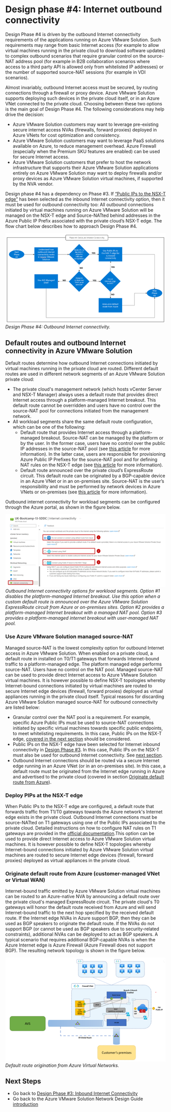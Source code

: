 # Design phase #4: Internet outbound connectivity
Design Phase #4 is driven by the outbound Internet connectivity requirements of the applications running on Azure VMware Solution. Such requirements may range from basic Internet access (for example to allow virtual machines running in the private cloud to download software updates) to complex outbound scenarios that require granular control on the source-NAT address pool (for example in B2B collaboration scenarios where access to a third party API is allowed only from whitelisted IP addresses) or the number of supported source-NAT sessions (for example in VDI scenarios). 

Almost invariably, outbound Internet access must be secured, by routing connections through a firewall or proxy device. Azure VMware Solution supports deploying such devices in the private cloud itself, or in an Azure VNet connected to the private cloud. Choosing between these two options is the main goal of Design Phase #4. The following considerations may help drive the decision:
- Azure VMware Solution customers may want to leverage pre-existing secure internet access NVAs (firewalls, forward proxies) deployed in Azure VNets for cost optimization and consistency.
- Azure VMware Solution customers may want to leverage PaaS solutions available on Azure, to reduce management overhead. Azure Firewall (especially when the Premium SKU features are enabled) can be used for secure Internet access. 
- Azure VMware Solution customers that prefer to host the network infrastructure that supports their Azure VMware Solution applications entirely on Azure VMware Solution may want to deploy firewalls and/or proxy devices as Azure VMware Solution virtual machines, if supported by the NVA vendor.

Design phase #4 has a dependency on Phase #3. If [“Public IPs to the NSX-T edge”](internet-inbound-connectivity.md#nvas-for-application-publishing-hosted-in-azure-vmware-solution-public-ips-on-the-nsx-t-edge) has been selected as the inbound Internet connectivity option, then it must be used for outbound connectivity too: All outbound connections initiated by virtual machines running on Azure VMware Solution  will be managed on the NSX-T edge and Source-NATted behind addresses in the Azure Public IP Prefix associated with the private cloud’s NSX-T edge. The flow chart below describes how to approach Design Phase #4.
 
![figure17](media/figure17.png) 
*Design Phase #4: Outbound Internet connectivity.*

## Default routes and outbound Internet connectivity in Azure VMware Solution
Default routes determine how outbound Internet connections initiated by virtual machines running in the private cloud are routed. Different default routes are used in different network segments of an Azure VMware Solution private cloud: 
- The private cloud's management network (which hosts vCenter Server and NSX-T Manager) always uses a default route that provides direct Internet access through a platform-managed Internet breakout. This default route cannot be overridden and users have no control over the source-NAT pool for connections initiated from the management network.
- All workload segments share the same default route configuration, which can be one of the following:
    - Default route that provides Internet access through a platform-managed breakout. Source-NAT can be managed by the platform or by the user. In the former case, users have no control over the public IP addresses in the source-NAT pool (see [this article](https://learn.microsoft.com/azure/azure-vmware/concepts-design-public-internet-access#azure-vmware-solution-managed-snat) for more information). In the latter case, users are responsible for provisioning Azure Public IP Prefixes for the source-NAT pool and for defining NAT rules on the NSX-T edge (see [this article](https://learn.microsoft.com/en-us/azure/azure-vmware/concepts-design-public-internet-access#azure-public-ipv4-address-to-nsx-t-data-center-edge) for more information). 
    - Default route announced over the private cloud’s ExpressRoute circuit. This default route can be originated by a BGP-capable device in an Azure VNet or in an on-premises site. Source-NAT is the user’s responsibility and must be performed by network devices in Azure VNets or on-premises (see [this article]( https://learn.microsoft.com/en-us/azure/azure-vmware/concepts-design-public-internet-access#internet-service-hosted-in-azure) for more information).

Outbound internet connectivity for workload segments can be configured through the Azure portal, as shown in the figure below. 

![figure18](media/figure18.png) 
*Outbound Internet connectivity options for workload segments. Option #1 disables the platform-managed Internet breakout. Use this option when a custom default route is announced over the Azure VMware Solution ExpressRoute circuit from Azure or on-premises sites. Option #2 provides a platform-managed Internet breakout with a managed NAT pool. Option #3 provides a platform-managed internet breakout with user-managed NAT pool.*

### Use Azure VMware Solution managed source-NAT
Managed source-NAT is the lowest complexity option for outbound Internet access in Azure VMware Solution. When enabled on a private cloud, a default route in installed on T0/T1 gateways that forwards Internet-bound traffic to a platform-managed edge. The platform managed edge performs source-NAT. Users have no control on the NAT pool. Managed source-NAT can be used to provide direct Internet access to Azure VMware Solution virtual machines. It is however possible to define NSX-T topologies whereby Internet-bound connections initiated by virtual machines are routed to secure Internet edge devices (firewall, forward proxies) deployed as virtual appliances running in the private cloud itself. Typical reasons for discarding Azure VMware Solution managed source-NAT for outbound connectivity are listed below:

- Granular control over the NAT pool is a requirement. For example, specific Azure Public IPs must be used to source-NAT connections initiated by specific virtual machines towards specific public endpoints, to meet  whitelisting requirements. In this case, Public IPs on the NSX-T edge, [covered in the next section](internet-outbound-connectivity.md#deploy-pips-at-the-nsx-t-edge) should be considered.
- Public IPs on the NSX-T edge have been selected for Internet inbound connectivity in [Design Phase #3](internet-inbound-connectivity.md). In this case, Public IPs on the NSX-T must also be used for outbound Internet connectivity. See [next section](internet-outbound-connectivity.md#deploy-pips-at-the-nsx-t-edge).
- Outbound Internet connections should be routed via a secure Internet edge running in an Azure VNet (or in an on-premises site). In this case, a default route must be originated from the Internet edge running in Azure and advertised to the private cloud (covered in section [Originate default route from Azure](#originate-default-route-from-azure-customer-managed-vnet-or-vwan)).

### Deploy PIPs at the NSX-T edge
When Public IPs to the NSX-T edge are configured, a default route that forwards traffic from T1/T0 gateways towards the Azure network's Internet edge exists in the private cloud. Outbound Internet connections must be source-NATted on T1 gateways using  one of the Public IPs associated to the private cloud. Detailed instructions on how to configure NAT rules on T1 gateways are provided in the [official documentation](https://learn.microsoft.com/azure/azure-vmware/enable-public-ip-nsx-edge#outbound-internet-access-for-vms).This option can be used to provide direct Internet access to Azure VMware Solution virtual machines. It is however possible to define NSX-T topologies whereby Internet-bound connections initiated by Azure VMware Solution virtual machines are routed to secure Internet edge devices (firewall, forward proxies) deployed as virtual appliances in the private cloud. 

### Originate default route from Azure (customer-managed VNet or Virtual WAN)
Internet-bound traffic emitted by Azure VMware Solution virtual machines can be routed to an Azure-native NVA by announcing a default route over the private cloud's managed ExpressRoute circuit. The private cloud's T0 gateways will honor the default route received from Azure and will send Internet-bound traffic to the next hop specified by the received default route. If the Internet edge NVAs in Azure support BGP, then they can be used as BGP speakers to originate the default route. If the NVAs do not support BGP (or cannot be used as BGP speakers due to security-related constraints), additional NVAs can be deployed to act as BGP speakers. A typical scenario that requires additional BGP-capable NVAs is when the Azure Internet edge is Azure Firewall (Azure Firewall does not support BGP). The resulting network topology is shown in the figure below.

![figure19](media/figure19.png)  
*Default route origination from Azure Virtual Networks.*

## Next Steps
- Go back to [Design Phase #3: Inbound Internet Connectivity](internet-inbound-connectivity.md)
- Go back to the Azure VMware Solution Network Design Guide [introduction](readme.md)
